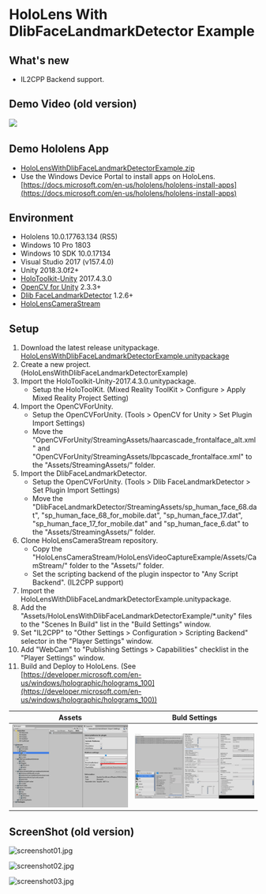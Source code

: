 # HoloLens With DlibFaceLandmarkDetector Example


## What's new
* IL2CPP Backend support.


## Demo Video (old version)
[![](http://img.youtube.com/vi/egMZB_3DGVc/0.jpg)](https://youtu.be/egMZB_3DGVc)


## Demo Hololens App
* [HoloLensWithDlibFaceLandmarkDetectorExample.zip](https://github.com/EnoxSoftware/HoloLensWithDlibFaceLandmarkDetectorExample/releases)
* Use the Windows Device Portal to install apps on HoloLens. [https://docs.microsoft.com/en-us/hololens/hololens-install-apps](https://docs.microsoft.com/en-us/hololens/hololens-install-apps)


## Environment
* Hololens 10.0.17763.134 (RS5)
* Windows 10 Pro 1803  
* Windows 10 SDK 10.0.17134 
* Visual Studio 2017 (v157.4.0)  
* Unity 2018.3.0f2+  
* [HoloToolkit-Unity](https://github.com/Microsoft/MixedRealityToolkit-Unity/releases) 2017.4.3.0 
* [OpenCV for Unity](https://assetstore.unity.com/packages/tools/integration/opencv-for-unity-21088?aid=1011l4ehR) 2.3.3+ 
* [Dlib FaceLandmarkDetector](https://assetstore.unity.com/packages/tools/integration/dlib-facelandmark-detector-64314?aid=1011l4ehR) 1.2.6+ 
* [HoloLensCameraStream](https://github.com/VulcanTechnologies/HoloLensCameraStream) 


## Setup
1. Download the latest release unitypackage. [HoloLensWithDlibFaceLandmarkDetectorExample.unitypackage](https://github.com/EnoxSoftware/HoloLensWithDlibFaceLandmarkDetectorExample/releases)
1. Create a new project. (HoloLensWithDlibFaceLandmarkDetectorExample)
1. Import the HoloToolkit-Unity-2017.4.3.0.unitypackage.
    * Setup the HoloToolKit. (Mixed Reality ToolKit > Configure > Apply Mixed Reality Project Setting)
1. Import the OpenCVForUnity.
    * Setup the OpenCVForUnity. (Tools > OpenCV for Unity > Set Plugin Import Settings)
    * Move the "OpenCVForUnity/StreamingAssets/haarcascade_frontalface_alt.xml" and "OpenCVForUnity/StreamingAssets/lbpcascade_frontalface.xml" to the "Assets/StreamingAssets/" folder.
1. Import the DlibFaceLandmarkDetector.
    * Setup the OpenCVForUnity. (Tools > Dlib FaceLandmarkDetector > Set Plugin Import Settings)
    * Move the "DlibFaceLandmarkDetector/StreamingAssets/sp_human_face_68.dat", "sp_human_face_68_for_mobile.dat", "sp_human_face_17.dat", "sp_human_face_17_for_mobile.dat" and "sp_human_face_6.dat" to the "Assets/StreamingAssets/" folder. 
1. Clone HoloLensCameraStream repository.
    * Copy the "HoloLensCameraStream/HoloLensVideoCaptureExample/Assets/CamStream/" folder to the "Assets/" folder.
    * Set the scripting backend of the plugin inspector to "Any Script Backend". (IL2CPP support)
1. Import the HoloLensWithDlibFaceLandmarkDetectorExample.unitypackage.
1. Add the "Assets/HoloLensWithDlibFaceLandmarkDetectorExample/*.unity" files to the "Scenes In Build" list in the "Build Settings" window.
1. Set "IL2CPP" to "Other Settings > Configuration > Scripting Backend" selector in the "Player Settings" window.
1. Add "WebCam" to "Publishing Settings > Capabilities" checklist in the "Player Settings" window.
1. Build and Deploy to HoloLens. (See [https://developer.microsoft.com/en-us/windows/holographic/holograms_100](https://developer.microsoft.com/en-us/windows/holographic/holograms_100))

|Assets|Buld Settings|
|---|---|
|![buildsetting01.jpg](buildsetting01.jpg)|![buildsetting02.jpg](buildsetting02.jpg)|

## ScreenShot (old version)
![screenshot01.jpg](screenshot01.jpg) 

![screenshot02.jpg](screenshot02.jpg) 

![screenshot03.jpg](screenshot03.jpg) 

